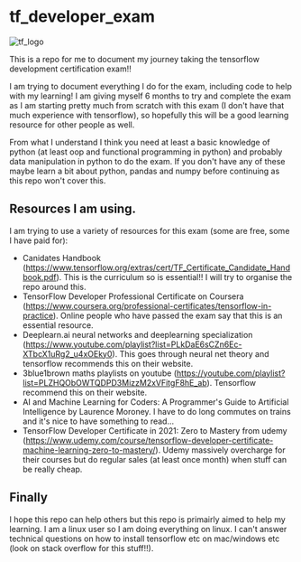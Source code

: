 # tf_developer_exam

![tf_logo](https://user-images.githubusercontent.com/47508257/132955144-5fe2ff22-1a8e-43b5-a205-31546fd86b7a.jpg)



This is a repo for me to document my journey taking the tensorflow development certification exam!!

I am trying to document everything I do for the exam, including code to help with my learning! I am giving myself 6 months to try and complete the exam as I am starting pretty much from scratch with this exam (I don't have that much experience with tensorflow), so hopefully this will be a good learning resource for other people as well.

From what I understand I think you need at least a basic knowledge of python (at least oop and functional programming in python) and probably data manipulation in python to do the exam. If you don't have any of these maybe learn a bit about python, pandas and numpy before continuing as this repo won't cover this. 


## Resources I am using.
I am trying to use a variety of resources for this exam (some are free, some I have paid for):

- Canidates Handbook (https://www.tensorflow.org/extras/cert/TF_Certificate_Candidate_Handbook.pdf). This is the curriculum so is essential!! I will try to organise the repo around this.
- TensorFlow Developer Professional Certificate on Coursera (https://www.coursera.org/professional-certificates/tensorflow-in-practice). Online people who have passed the exam say that this is an essential resource.
- Deeplearn.ai neural networks and deeplearning specialization (https://www.youtube.com/playlist?list=PLkDaE6sCZn6Ec-XTbcX1uRg2_u4xOEky0). This goes through neural net theory and tensorflow recommends this on their website.
- 3blue1brown maths playlists on youtube (https://youtube.com/playlist?list=PLZHQObOWTQDPD3MizzM2xVFitgF8hE_ab). Tensorflow recommend this on their website.
- AI and Machine Learning for Coders: A Programmer's Guide to Artificial Intelligence by Laurence Moroney. I have to do long commutes on trains and it's nice to have something to read...
- TensorFlow Developer Certificate in 2021: Zero to Mastery from udemy (https://www.udemy.com/course/tensorflow-developer-certificate-machine-learning-zero-to-mastery/). Udemy massively overcharge for their courses but do regular sales (at least once month) when stuff can be really cheap.


## Finally

I hope this repo can help others but this repo is primairly aimed to help my learning. I am a linux user so I am doing everything on linux. I can't answer technical questions on how to install tensorflow etc on mac/windows etc (look on stack overflow for this stuff!!).
